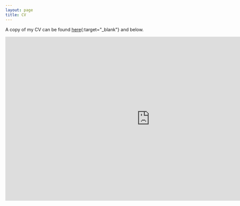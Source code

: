 ```yaml
---
layout: page
title: CV
---
```


A copy of my CV can be found [here](https://heatherkopp.github.io/files/heatherkopp_cv.pdf){:target="_blank"} and below. 

<embed src="https://heatherkopp.github.io/files/heatherkopp_cv.pdf" type="application/pdf" width="900" height="512" scale="tofit"/>
